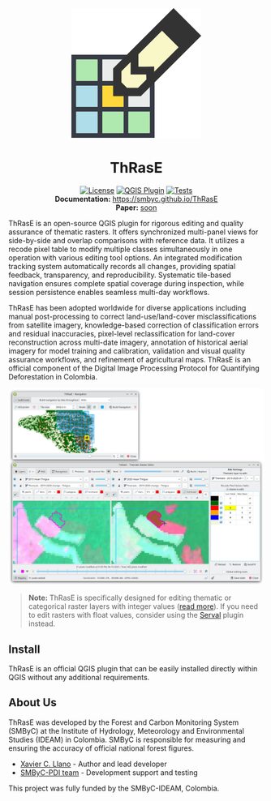 <p align="center"><img src="docs/images/thrase.svg"></p>
<h1 align="center">ThRasE</h1>
<p align="center">
<a href="https://www.gnu.org/licenses/gpl-3.0"><img src="https://img.shields.io/badge/License-GPLv3-blue.svg" alt="License"></a>
<a href="https://plugins.qgis.org/plugins/ThRasE/"><img src="https://img.shields.io/badge/QGIS%20Plugin-Available-brightgreen.svg" alt="QGIS Plugin"></a>
<a href="https://github.com/SMByC/ThRasE/actions"><img src="https://github.com/SMByC/ThRasE/workflows/Tests/badge.svg" alt="Tests"></a>
<br>
<b>Documentation:</b> <a href="https://smbyc.github.io/ThRasE">https://smbyc.github.io/ThRasE</a><br>
<b>Paper:</b> <a href="">soon</a>
</p>

ThRasE is an open-source QGIS plugin for rigorous editing and quality assurance of thematic rasters. It offers synchronized multi-panel views for side-by-side and overlap comparisons with reference data. It utilizes a recode pixel table to modify multiple classes simultaneously in one operation with various editing tool options. An integrated modification tracking system automatically records all changes, providing spatial feedback, transparency, and reproducibility. Systematic tile-based navigation ensures complete spatial coverage during inspection, while session persistence enables seamless multi-day workflows.

ThRasE has been adopted worldwide for diverse applications including manual post-processing to correct land-use/land-cover misclassifications from satellite imagery, knowledge-based correction of classification errors and residual inaccuracies, pixel-level reclassification for land-cover reconstruction across multi-date imagery, annotation of historical aerial imagery for model training and calibration, validation and visual quality assurance workflows, and refinement of agricultural maps. ThRasE is an official component of the Digital Image Processing Protocol for Quantifying Deforestation in Colombia.

![](docs/images/overview.webp)

> **Note:** ThRasE is specifically designed for editing thematic or categorical raster layers with integer values ([read more](https://smbyc.github.io/ThRasE/thematic_requirements.html)). If you need to edit rasters with float values, consider using the [Serval](https://plugins.qgis.org/plugins/Serval/) plugin instead.

## Install

ThRasE is an official QGIS plugin that can be easily installed directly within QGIS without any additional requirements.

## About Us

ThRasE was developed by the Forest and Carbon Monitoring System (SMByC) at the Institute of Hydrology, Meteorology and Environmental Studies (IDEAM) in Colombia. SMByC is responsible for measuring and ensuring the accuracy of official national forest figures.

- [Xavier C. Llano](https://github.com/XavierCLL) - Author and lead developer
- [SMByC-PDI team](https://github.com/SMByC) - Development support and testing

This project was fully funded by the SMByC-IDEAM, Colombia.
